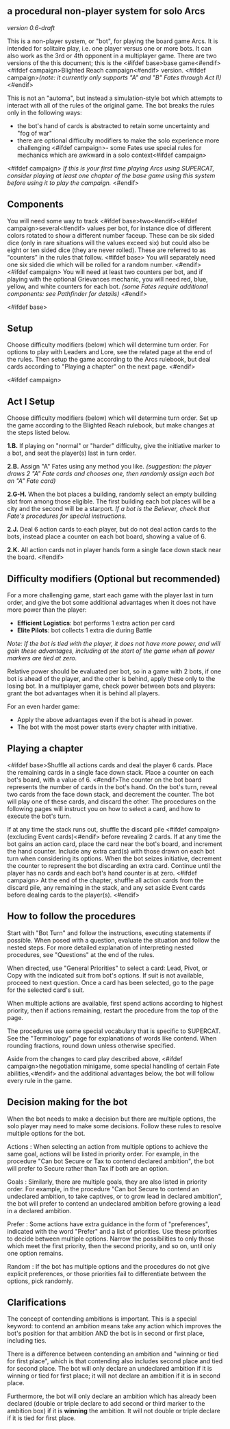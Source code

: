 ## a procedural non-player system for solo Arcs

*version 0.6-draft*

This is a non-player system, or "bot", for playing the board game Arcs. It is intended for solitaire play, i.e. one player versus one or more bots. It can also work as the 3rd or 4th opponent in a multiplayer game. There are two versions of the this document; this is the <#ifdef base>base game<#endif><#ifdef campaign>Blighted Reach campaign<#endif> version. <#ifdef campaign>*(note: it currently only supports "A" and "B" Fates through Act II)*<#endif>

This is not an "automa", but instead a simulation-style bot which attempts to interact with all of the rules of the original game. The bot breaks the rules only in the following ways:

- the bot's hand of cards is abstracted to retain some uncertainty and "fog of war"
- there are optional difficulty modifiers to make the solo experience more challenging
<#ifdef campaign>- some Fates use special rules for mechanics which are awkward in a solo context<#ifdef campaign>

<#ifdef campaign>
*If this is your first time playing Arcs using SUPERCAT, consider playing at least one chapter of the base game using this system before using it to play the campaign.*
<#endif>

## Components

You will need some way to track <#ifdef base>two<#endif><#ifdef campaign>several<#endif> values per bot, for instance dice of different colors rotated to show a different number faceup. These can be six sided dice (only in rare situations will the values exceed six) but could also be eight or ten sided dice (they are never rolled). These are referred to as "counters" in the rules that follow.
<#ifdef base>
You will separately need one six sided die which will be rolled for a random number.
<#endif>
<#ifdef campaign>
You will need at least two counters per bot, and if playing with the optional Grievances mechanic, you will need red, blue, yellow, and white counters for each bot.
*(some Fates require additional components: see Pathfinder for details)*
<#endif>

<div class="pagebreak"> </div>

<#ifdef base>
## Setup

Choose difficulty modifiers (below) which will determine turn order. For options to play with Leaders and Lore, see the related page at the end of the rules. Then setup the game according to the Arcs rulebook, but deal cards according to "Playing a chapter" on the next page.
<#endif>

<#ifdef campaign>
## Act I Setup

Choose difficulty modifiers (below) which will determine turn order. Set up the game according to the Blighted Reach rulebook, but make changes at the steps listed below.

**1.B.** If playing on "normal" or "harder" difficulty, give the initiative marker to a bot, and seat the player(s) last in turn order.

**2.B.** Assign "A" Fates using any method you like. *(suggestion: the player draws 2 "A" Fate cards and chooses one, then randomly assign each bot an "A" Fate card)*

**2.G-H.** When the bot places a building, randomly select an empty building slot from among those eligible. The first building each bot places will be a city and the second will be a starport. *If a bot is the Believer, check that Fate's procedures for special instructions.*

**2.J.** Deal 6 action cards to each player, but do not deal action cards to the bots, instead place a counter on each bot board, showing a value of 6.

**2.K.** All action cards not in player hands form a single face down stack near the board.
<#endif>

## Difficulty modifiers (Optional but recommended)

For a more challenging game, start each game with the player last in turn order, and give the bot some additional advantages when it does not have more power than the player:

- **Efficient Logistics**: bot performs 1 extra action per card
- **Elite Pilots**: bot collects 1 extra die during Battle

*Note: If the bot is tied with the player, it does not have more power, and will gain these advantages, including at the start of the game when all power markers are tied at zero.*

Relative power should be evaluated per bot, so in a game with 2 bots, if one bot is ahead of the player, and the other is behind, apply these only to the losing bot. In a multiplayer game, check power between bots and players: grant the bot advantages when it is behind all players.

For an even harder game:

- Apply the above advantages even if the bot is ahead in power.
- The bot with the most power starts every chapter with initiative.

<div class="pagebreak"> </div>

## Playing a chapter

<#ifdef base>Shuffle all actions cards and deal the player 6 cards. Place the remaining cards in a single face down stack. Place a counter on each bot's board, with a value of 6. <#endif>The counter on the bot board represents the number of cards in the bot's hand. On the bot's turn, reveal two cards from the face down stack, and decrement the counter. The bot will play one of these cards, and discard the other. The procedures on the following pages will instruct you on how to select a card, and how to execute the bot's turn.

If at any time the stack runs out, shuffle the discard pile <#ifdef campaign>(excluding Event cards)<#endif> before revealing 2 cards. If at any time the bot gains an action card, place the card near the bot's board, and increment the hand counter. Include any extra card(s) with those drawn on each bot turn when considering its options. When the bot seizes initiative, decrement the counter to represent the bot discarding an extra card. Continue until the player has no cards and each bot's hand counter is at zero.
<#ifdef campaign>
At the end of the chapter, shuffle all action cards from the discard pile, any remaining in the stack, and any set aside Event cards before dealing cards to the player(s).
<#endif>

## How to follow the procedures

Start with "Bot Turn" and follow the instructions, executing statements if possible. When posed with a question, evaluate the situation and follow the nested steps. For more detailed explanation of interpreting nested procedures, see "Questions" at the end of the rules.

When directed, use "General Priorities" to select a card: Lead, Pivot, or Copy with the indicated suit from bot's options. If suit is not available, proceed to next question. Once a card has been selected, go to the page for the selected card's suit.

When multiple actions are available, first spend actions according to highest priority, then if actions remaining, restart the procedure from the top of the page.

The procedures use some special vocabulary that is specific to SUPERCAT. See the "Terminology" page for explanations of words like contend. When rounding fractions, round down unless otherwise specified.

Aside from the changes to card play described above, <#ifdef campaign>the negotiation minigame, some special handling of certain Fate abilities,<#endif> and the additional advantages below, the bot will follow every rule in the game.

## Decision making for the bot

When the bot needs to make a decision but there are multiple options, the solo player may need to make some decisions. Follow these rules to resolve multiple options for the bot.

Actions
: When selecting an action from multiple options to achieve the same goal, actions will be listed in priority order. For example, in the procedure "Can bot Secure or Tax to contend declared ambition", the bot will prefer to Secure rather than Tax if both are an option.

Goals
: Similarly, there are multiple goals, they are also listed in priority order. For example, in the procedure "Can bot Secure to contend an undeclared ambition, to take captives, or to grow lead in declared ambition", the bot will prefer to contend an undeclared ambition before growing a lead in a declared ambition.

Prefer
: Some actions have extra guidance in the form of "preferences", indicated with the word "Prefer" and a list of priorities. Use these priorities to decide between multiple options. Narrow the possibilities to only those which meet the first priority, then the second priority, and so on, until only one option remains.

Random
: If the bot has multiple options and the procedures do not give explicit preferences, or those priorities fail to differentiate between the options, pick randomly.

## Clarifications

The concept of contending ambitions is important. This is a special keyword: to contend an ambition means take any action which improves the bot's position for that ambition AND the bot is in second or first place, including ties.

There is a difference between contending an ambition and "winning or tied for first place", which is that contending also includes second place and tied for second place. The bot will only declare an undeclared ambition if it is winning or tied for first place; it will not declare an ambition if it is in second place.

Furthermore, the bot will only declare an ambition which has already been declared (double or triple declare to add second or third marker to the ambition box) if it is **winning** the ambition. It will not double or triple declare if it is tied for first place.

<div class="pagebreak"> </div>
